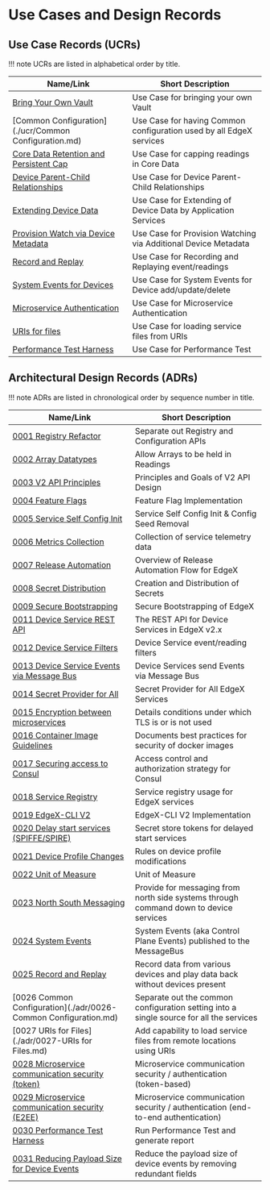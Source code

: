 # Use Cases and Design Records

## Use Case Records (UCRs)

!!! note 
    UCRs are listed in alphabetical order by title.

| Name/Link                                                                           | Short Description                                                   |
|-------------------------------------------------------------------------------------|---------------------------------------------------------------------|
| [Bring Your Own Vault](./ucr/Bring-Your-Own-Vault.md)                               | Use Case for bringing your own Vault |
| [Common Configuration](./ucr/Common Configuration.md)                               | Use Case for having Common configuration used by all EdgeX services |
| [Core Data Retention and Persistent Cap](./ucr/Core-Data-Retention.md)              | Use Case for capping readings in Core Data                          |
| [Device Parent-Child Relationships](./ucr/Device-Parent-Child-Relationships.md)     | Use Case for Device Parent-Child Relationships                      |
| [Extending Device Data](./ucr/Extending-Device-Data.md)                             | Use Case for Extending of Device Data by Application Services       |
| [Provision Watch via Device Metadata](./ucr/Provision-Watch-via-Device-Metadata.md) | Use Case for Provision Watching via Additional Device Metadata      |
| [Record and Replay](./ucr/Record-and-Replay.md)                                     | Use Case for Recording and Replaying event/readings                 |
| [System Events for Devices](./ucr/System-Events-for-Devices.md)                     | Use Case for System Events for Device add/update/delete             |
| [Microservice Authentication](./ucr/Microservice-Authentication.md)                 | Use Case for Microservice Authentication                            |
| [URIs for files](.//ucr/URIs-for-Files.md)                                          | Use Case for loading service files from URIs                        |
| [Performance Test Harness](./ucr/Performance-Test-Harness.md)                       | Use Case for Performance Test                                       |

## Architectural Design Records (ADRs)

!!! note
    ADRs are listed in chronological order by sequence number in title.

| Name/Link                                                                                    | Short Description                                                                       |
|----------------------------------------------------------------------------------------------|-----------------------------------------------------------------------------------------|
| [0001 Registry Refactor](./adr/0001-Registy-Refactor.md)                                     | Separate out Registry and Configuration APIs                                            |
| [0002 Array Datatypes](./adr/device-service/0002-Array-Datatypes.md)                         | Allow Arrays to be held in Readings                                                     |
| [0003 V2 API Principles](./adr/core/0003-V2-API-Principles.md)                               | Principles and Goals of V2 API Design                                                   |
| [0004 Feature Flags](./adr/0004-Feature-Flags.md)                                            | Feature Flag Implementation                                                             |
| [0005 Service Self Config Init](./adr/0005-Service-Self-Config.md)                           | Service Self Config Init & Config Seed Removal                                          |
| [0006 Metrics Collection](./adr/0006-Metrics-Collection.md)                                  | Collection of service telemetry data                                                    |
| [0007 Release Automation](./adr/devops/0007-Release-Automation.md)                           | Overview of Release Automation Flow for EdgeX                                           |
| [0008 Secret Distribution](./adr/security/0008-Secret-Creation-and-Distribution.md)          | Creation and Distribution of Secrets                                                    |
| [0009 Secure Bootstrapping](./adr/security/0009-Secure-Bootstrapping.md)                     | Secure Bootstrapping of EdgeX                                                           |
| [0011 Device Service REST API](./adr/device-service/0011-DeviceService-Rest-API.md)          | The REST API for Device Services in EdgeX v2.x                                          |
| [0012 Device Service Filters](./adr/device-service/0012-DeviceService-Filters.md)            | Device Service event/reading filters                                                    |
| [0013 Device Service Events via Message Bus](./adr/013-Device-Service-Events-Message-Bus.md) | Device Services send Events via Message Bus                                             |
| [0014 Secret Provider for All](./adr/014-Secret-Provider-For-All.md)                         | Secret Provider for All EdgeX Services                                                  |
| [0015 Encryption between microservices](./adr/security/0015-in-cluster-tls.md)               | Details conditions under which TLS is or is not used                                    |
| [0016 Container Image Guidelines](./adr/security/0016-docker-image-guidelines.md)            | Documents best practices for security of docker images                                  |
| [0017 Securing access to Consul](./adr/security/0017-consul-security.md)                     | Access control and authorization strategy for Consul                                    |
| [0018 Service Registry](./adr/0018-Service-Registry.md)                                      | Service registry usage for EdgeX services                                               |
| [0019 EdgeX-CLI V2](./adr/core/0019-EdgeX-CLI-V2.md)                                         | EdgeX-CLI V2 Implementation                                                             |
| [0020 Delay start services (SPIFFE/SPIRE)](./adr/security/0020-spiffe.md)                    | Secret store tokens for delayed start services                                          |
| [0021 Device Profile Changes](./adr/core/0021-Device-Profile-Changes.md)                     | Rules on device profile modifications                                                   |
| [0022 Unit of Measure](./adr/core/0022-UoM.md)                                               | Unit of Measure                                                                         |
| [0023 North South Messaging](./adr/0023-North-South-Messaging.md)                            | Provide for messaging from north side systems through command down to device services   |
| [0024 System Events](./adr/0024-system-events.md)                                            | System Events (aka Control Plane Events) published to the MessageBus                    |
| [0025 Record and Replay](./adr/application/0025-Record-and-Replay.md)                        | Record data from various devices and play data back without devices present             |
| [0026 Common Configuration](./adr/0026-Common Configuration.md)                              | Separate out the common configuration setting into a single source for all the services |
| [0027 URIs for Files](./adr/0027-URIs for Files.md)                                          | Add capability to load service files from remote locations using URIs                   |
| [0028 Microservice communication security (token)](./adr/security/0028-authentication.md)    | Microservice communication security / authentication (token-based)                      |
| [0029 Microservice communication security (E2EE)](./adr/security/0029-authentication-e2ee.md)     | Microservice communication security / authentication (end-to-end authentication)        |
| [0030 Performance Test Harness](./adr/0030-Performance-Test-Harness.md)                      | Run Performance Test and generate report        |
| [0031 Reducing Payload Size for Device Events](./adr/0031-Reduce-Payload-Size-For-Device-Events.md) | Reduce the payload size of device events by removing redundant fields |
